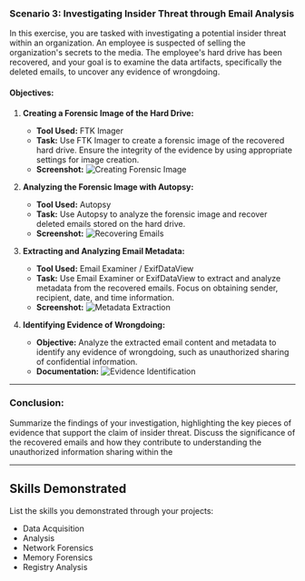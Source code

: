 ### Scenario 3: Investigating Insider Threat through Email Analysis

In this exercise, you are tasked with investigating a potential insider threat within an organization. An employee is suspected of selling the organization's secrets to the media. The employee's hard drive has been recovered, and your goal is to examine the data artifacts, specifically the deleted emails, to uncover any evidence of wrongdoing.

#### Objectives:

1. **Creating a Forensic Image of the Hard Drive:**
   - **Tool Used:** FTK Imager
   - **Task:** Use FTK Imager to create a forensic image of the recovered hard drive. Ensure the integrity of the evidence by using appropriate settings for image creation.
   - **Screenshot:** ![Creating Forensic Image](insert_screenshot_here)

2. **Analyzing the Forensic Image with Autopsy:**
   - **Tool Used:** Autopsy
   - **Task:** Use Autopsy to analyze the forensic image and recover deleted emails stored on the hard drive.
   - **Screenshot:** ![Recovering Emails](insert_screenshot_here)

3. **Extracting and Analyzing Email Metadata:**
   - **Tool Used:** Email Examiner / ExifDataView
   - **Task:** Use Email Examiner or ExifDataView to extract and analyze metadata from the recovered emails. Focus on obtaining sender, recipient, date, and time information.
   - **Screenshot:** ![Metadata Extraction](insert_screenshot_here)

4. **Identifying Evidence of Wrongdoing:**
   - **Objective:** Analyze the extracted email content and metadata to identify any evidence of wrongdoing, such as unauthorized sharing of confidential information.
   - **Documentation:** ![Evidence Identification](insert_screenshot_here)

---

### Conclusion:

Summarize the findings of your investigation, highlighting the key pieces of evidence that support the claim of insider threat. Discuss the significance of the recovered emails and how they contribute to understanding the unauthorized information sharing within the 

---

## Skills Demonstrated

List the skills you demonstrated through your projects:

- Data Acquisition
- Analysis
- Network Forensics
- Memory Forensics
- Registry Analysis
